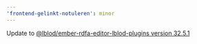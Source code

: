 ```yaml
---
'frontend-gelinkt-notuleren': minor
---
```


Update to [@lblod/ember-rdfa-editor-lblod-plugins version 32.5.1](https://github.com/lblod/ember-rdfa-editor-lblod-plugins/releases/tag/v32.5.1)
